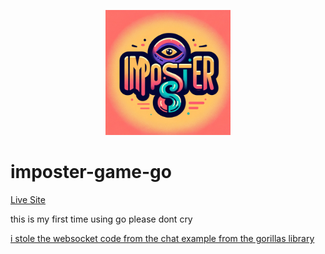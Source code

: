 <p align="center">
  <img src="/logo.webp" width="200">
</p>

# imposter-game-go

[Live Site](https://imposter.bahasadri.com)


this is my first time using go
please dont cry


[i stole the websocket code from the chat example from the gorillas library](https://github.com/gorilla/websocket/tree/main/examples/chat)


